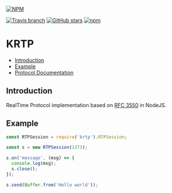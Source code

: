 [![NPM](https://nodei.co/npm/krtp.png?downloads=true&downloadRank=true&stars=true)](https://nodei.co/npm/krtp/)

[![Travis branch](https://img.shields.io/travis/1995parham/krtp/master.svg?style=flat-square)](https://travis-ci.org/1995parham/krtp)
[![GitHub stars](https://img.shields.io/github/stars/1995parham/krtp.svg?style=flat-square)](https://github.com/1995parham/krtp/stargazers)
[![npm](https://img.shields.io/npm/v/krtp.svg?style=flat-square)]()

# KRTP

- [Introduction](#introduction)
- [Example](#example)
- [Protocol Documentation](https://github.com/1995parham/krtp/blob/master/docs/RTP.md)

## Introduction
RealTime Protocol implementation based on [RFC 3550](https://tools.ietf.org/html/rfc3550) in NodeJS.

## Example
```javascript
const RTPSession = require('krtp').RTPSession;

const s = new RTPSession(1373);

s.on('message', (msg) => {
  console.log(msg);
  s.close();
});

s.send(Buffer.from('Hello world'));
```
